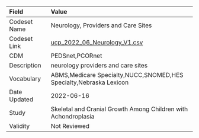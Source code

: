|Field        |Value                                                              |
|:------------|:------------------------------------------------------------------|
|Codeset Name |Neurology, Providers and Care Sites                                |
|Codeset Link |[ucp_2022_06_Neurology_V1.csv](https://github.com/PEDSnet/Variable-Dictionary/blob/main/visits/ucp_2022_06_Neurology_V1.csv)|
|CDM          |PEDSnet,PCORnet                                                    |
|Description  |neurology providers and care sites                                 |
|Vocabulary   |ABMS,Medicare Specialty,NUCC,SNOMED,HES Specialty,Nebraska Lexicon |
|Date Updated |2022-06-16                                                         |
|Study        |Skeletal and Cranial Growth Among Children with Achondroplasia     |
|Validity     |Not Reviewed                                                       |
